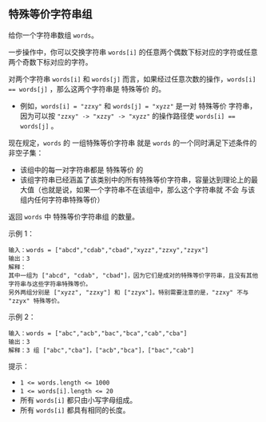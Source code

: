 ## 特殊等价字符串组

给你一个字符串数组 `words`。

一步操作中，你可以交换字符串 `words[i]` 的任意两个偶数下标对应的字符或任意两个奇数下标对应的字符。

对两个字符串 `words[i]` 和 `words[j]` 而言，如果经过任意次数的操作，`words[i] == words[j]` ，那么这两个字符串是 特殊等价 的。

* 例如，`words[i] = "zzxy"` 和 `words[j] = "xyzz"` 是一对 特殊等价 字符串，因为可以按 `"zzxy" -> "xzzy" -> "xyzz"` 的操作路径使 `words[i] == words[j]` 。

现在规定，`words` 的 一组特殊等价字符串 就是 `words` 的一个同时满足下述条件的非空子集：

* 该组中的每一对字符串都是 特殊等价 的
* 该组字符串已经涵盖了该类别中的所有特殊等价字符串，容量达到理论上的最大值（也就是说，如果一个字符串不在该组中，那么这个字符串就 不会 与该组内任何字符串特殊等价）

返回 `words` 中 特殊等价字符串组 的数量。

示例 1：

```
输入：words = ["abcd","cdab","cbad","xyzz","zzxy","zzyx"]
输出：3
解释：
其中一组为 ["abcd", "cdab", "cbad"]，因为它们是成对的特殊等价字符串，且没有其他字符串与这些字符串特殊等价。
另外两组分别是 ["xyzz", "zzxy"] 和 ["zzyx"]。特别需要注意的是，"zzxy" 不与 "zzyx" 特殊等价。
```

示例 2：

```
输入：words = ["abc","acb","bac","bca","cab","cba"]
输出：3
解释：3 组 ["abc","cba"]，["acb","bca"]，["bac","cab"]
```

提示：

* `1 <= words.length <= 1000`
* `1 <= words[i].length <= 20`
* 所有 `words[i]` 都只由小写字母组成。
* 所有 `words[i]` 都具有相同的长度。